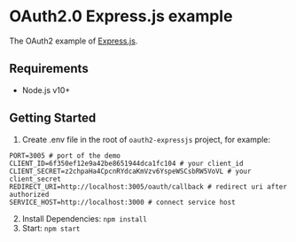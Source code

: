 # OAuth2.0 Express.js example

The OAuth2 example of [Express.js](https://expressjs.com/).

## Requirements

- Node.js v10+

## Getting Started

1. Create .env file in the root of `oauth2-expressjs` project, for example:

```
PORT=3005 # port of the demo
CLIENT_ID=6f350ef12e9a42be8651944dca1fc104 # your client_id
CLIENT_SECRET=z2chpaHa4CpcnRYdcaKmVzv6YspeWSCsbRW5VoVL # your client_secret
REDIRECT_URI=http://localhost:3005/oauth/callback # redirect uri after authorized
SERVICE_HOST=http://localhost:3000 # connect service host
```

2. Install Dependencies: `npm install`
3. Start: `npm start`
